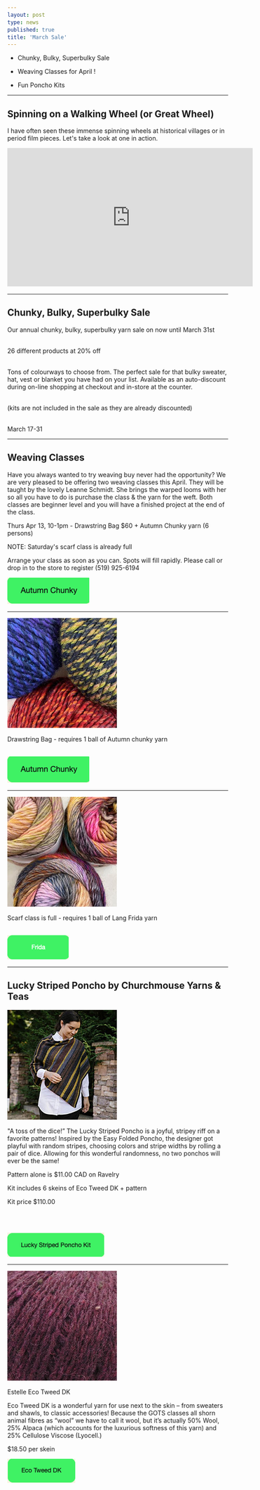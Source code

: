 ```yaml
---
layout: post
type: news
published: true
title: 'March Sale'
---
```


-	Chunky, Bulky, Superbulky Sale

-	Weaving Classes for April !

- Fun Poncho Kits

<hr />

<h2>Spinning on a Walking Wheel (or Great Wheel)</h2>

<p>I have often seen these immense spinning wheels at historical villages or in period film pieces. Let's take a look at one in action.<p>
 
<iframe width="560" height="315" src="https://www.youtube.com/embed/yrrJLAXwUBU" title="YouTube video player" frameborder="0" allow="accelerometer; autoplay; clipboard-write; encrypted-media; gyroscope; picture-in-picture; web-share" allowfullscreen></iframe>

<hr/>

<h2>Chunky, Bulky, Superbulky Sale</h2>
<p>
Our annual chunky, bulky, superbulky yarn sale on now until March 31st<br /><br />


26 different products at 20% off<br /><br />

Tons of colourways to choose from. The perfect sale for that bulky sweater, hat, vest or blanket you have had on your list. Available as an auto-discount during on-line shopping at checkout and in-store at the counter.<br /><br />

(kits are not included in the sale as they are already discounted)<br /><br />

March 17-31</p>

<hr/>

<h2>Weaving Classes</h2>

<p>Have you always wanted to try weaving buy never had the opportunity? We are very pleased to be offering two weaving classes this April. They will be taught by the lovely Leanne Schmidt. She brings the warped looms with her so all you have to do is purchase the class & the yarn for the weft. Both classes are beginner level and you will have a finished project at the end of the class.</p>

<p>Thurs Apr 13, 10-1pm - Drawstring Bag $60 + Autumn Chunky yarn (6 persons)</p>

<p>NOTE: Saturday's scarf class is already full</p>

<p>Arrange your class as soon as you can. Spots will fill rapidly. Please call or drop in to the store to register (519) 925-6194</p>

<p><a href="https://www.woolandsilkcoshop.com/products/autumn-chunky"><img src="/img/autchunky.png"></a> <br />

<hr/>

<p><a href="https://www.woolandsilkcoshop.com/products/autumn-chunky"><img src="/img/autwool.jpg"></a> <br />

Drawstring Bag - requires 1 ball of Autumn chunky yarn<br /><br />

<a href="https://www.woolandsilkcoshop.com/products/autumn-chunky"><img src="/img/autchunky.png"></a> </p>

<hr />

<p><a href="https://www.woolandsilkcoshop.com/products/frida"><img src="/img/frida.jpg"></a> <br />

Scarf class is full - requires 1 ball of Lang Frida yarn<br /><br />

<a href="https://www.woolandsilkcoshop.com/search?q=chunky"><img src="/img/frida.png"></a> </p>

<hr />

<h2>Lucky Striped Poncho by Churchmouse Yarns & Teas</h2>

<p><a href="https://www.ravelry.com/patterns/library/lucky-striped-poncho"><img src="/img/poncho.jpg"></a> <br />

<p>"A toss of the dice!” The Lucky Striped Poncho is a joyful, stripey riff on a favorite patterns! Inspired by the Easy Folded Poncho, the designer got playful with random stripes, choosing colors and stripe widths by rolling a pair of dice. Allowing for this wonderful randomness, no two ponchos will ever be the same!</p>

<p>Pattern alone is $11.00 CAD on Ravelry</p>

<p>Kit includes 6 skeins of Eco Tweed DK + pattern</p>

<p>Kit price $110.00</p><br /><br />

<p><a href="https://www.ravelry.com/patterns/library/lucky-striped-poncho"><img src="/img/poncho.png"></a> </p>

<hr/>

<p><a href="https://www.woolandsilkcoshop.com/products/eco-tweed-dk"><img src="/img/estelle.jpg"></a> <br />

<p>Estelle Eco Tweed DK</p>

<p>Eco Tweed DK is a wonderful yarn for use next to the skin – from sweaters and shawls, to classic accessories! Because the GOTS classes all shorn animal fibres as “wool” we have to call it wool, but it’s actually 50% Wool, 25% Alpaca (which accounts for the luxurious softness of this yarn) and 25% Cellulose Viscose (Lyocell.)</p>

<p>$18.50 per skein</p>

<p><a href="https://www.woolandsilkcoshop.com/products/eco-tweed-dk"><img src="/img/estelle.png"></a> </p>
                                                                              
